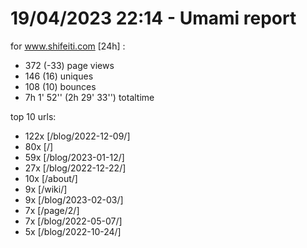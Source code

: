 # 19/04/2023 22:14 - Umami report
for www.shifeiti.com [24h] :

 - 372 (-33) page views
 - 146 (16) uniques
 - 108 (10) bounces
 - 7h 1' 52'' (2h 29' 33'') totaltime


top 10 urls:
 - 122x [/blog/2022-12-09/]
 - 80x [/]
 - 59x [/blog/2023-01-12/]
 - 27x [/blog/2022-12-22/]
 - 10x [/about/]
 - 9x [/wiki/]
 - 9x [/blog/2023-02-03/]
 - 7x [/page/2/]
 - 7x [/blog/2022-05-07/]
 - 5x [/blog/2022-10-24/]


